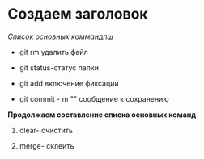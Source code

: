 # Создаем заголовок #

*Список основных коммандпш*

* git rm удалить файл

* git status-статус папки 

* git add включение фиксации

* git commit - m ""  сообщение к сохранению

 


__Продолжаем составление списка основных команд__

1. clear- очистить

2. merge- склеить 